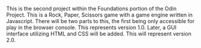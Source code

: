 This is the second project within the Foundations portion of the Odin Project. This is a Rock, Paper, Scissors game with a game engine written in Javascript. There will be two parts to this, the first being only accessible for play in the browser console. This represents version 1.0. Later, a GUI interface utilizing HTML and CSS will be added. This will represent version 2.0.